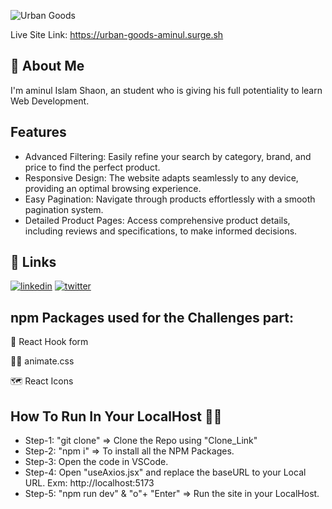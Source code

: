 
![Urban Goods](https://i.ibb.co/XkRW6zL/Urban-Goods-Banner.png)


Live Site Link: https://urban-goods-aminul.surge.sh

## 🚀 About Me
I'm aminul Islam Shaon, an student who is giving his full potentiality to learn Web Development.


## Features

- Advanced Filtering: Easily refine your search by category, brand, and price to find the perfect product.
- Responsive Design: The website adapts seamlessly to any device, providing an optimal browsing experience.
- Easy Pagination: Navigate through products effortlessly with a smooth pagination system.
- Detailed Product Pages: Access comprehensive product details, including reviews and specifications, to make informed decisions.


## 🔗 Links
[![linkedin](https://img.shields.io/badge/linkedin-0A66C2?style=for-the-badge&logo=linkedin&logoColor=white)](https://www.linkedin.com/)
[![twitter](https://img.shields.io/badge/twitter-1DA1F2?style=for-the-badge&logo=twitter&logoColor=white)](https://twitter.com/)


## npm Packages used for the Challenges part:

🧠 React Hook form

👩‍💻 animate.css

🗺️ React Icons

## How To Run In Your LocalHost 🏃‍♂️

- Step-1: "git clone" => Clone the Repo using "Clone_Link"
- Step-2: "npm i" => To install all the NPM Packages.
- Step-3: Open the code in VSCode.
- Step-4: Open "useAxios.jsx" and replace the baseURL to your Local URL. Exm: http://localhost:5173
- Step-5: "npm run dev" & "o"+ "Enter" => Run the site in your LocalHost.


